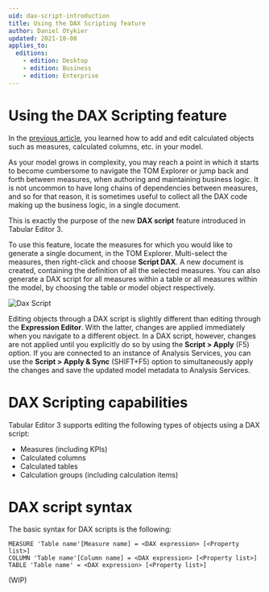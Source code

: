 ```yaml
---
uid: dax-script-introduction
title: Using the DAX Scripting feature
author: Daniel Otykier
updated: 2021-10-08
applies_to:
  editions:
    - edition: Desktop
    - edition: Business
    - edition: Enterprise
---
```

# Using the DAX Scripting feature

In the [previous article](xref:creating-and-testing-dax), you learned how to add and edit calculated objects such as measures, calculated columns, etc. in your model.

As your model grows in complexity, you may reach a point in which it starts to become cumbersome to navigate the TOM Explorer or jump back and forth between measures, when authoring and maintaining business logic. It is not uncommon to have long chains of dependencies between measures, and so for that reason, it is sometimes useful to collect all the DAX code making up the business logic, in a single document.

This is exactly the purpose of the new **DAX script** feature introduced in Tabular Editor 3.

To use this feature, locate the measures for which you would like to generate a single document, in the TOM Explorer. Multi-select the measures, then right-click and choose **Script DAX**. A new document is created, containing the definition of all the selected measures. You can also generate a DAX script for all measures within a table or all measures within the model, by choosing the table or model object respectively.

![Dax Script](~/images/dax-script.png)

Editing objects through a DAX script is slightly different than editing through the **Expression Editor**. With the latter, changes are applied immediately when you navigate to a different object. In a DAX script, however, changes are not applied until you explicitly do so by using the **Script > Apply** (F5) option. If you are connected to an instance of Analysis Services, you can use the **Script > Apply & Sync** (SHIFT+F5) option to simultaneously apply the changes and save the updated model metadata to Analysis Services.

# DAX Scripting capabilities

Tabular Editor 3 supports editing the following types of objects using a DAX script:

- Measures (including KPIs)
- Calculated columns
- Calculated tables
- Calculation groups (including calculation items)

# DAX script syntax

The basic syntax for DAX scripts is the following:

```dax
MEASURE 'Table name'[Measure name] = <DAX expression> [<Property list>]
COLUMN 'Table name'[Column name] = <DAX expression> [<Property list>]
TABLE 'Table name' = <DAX expression> [<Property list>]
```

(WIP)